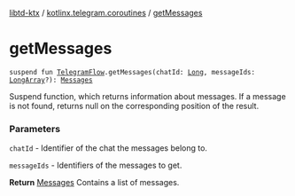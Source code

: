 [libtd-ktx](../index.md) / [kotlinx.telegram.coroutines](index.md) / [getMessages](./get-messages.md)

# getMessages

`suspend fun `[`TelegramFlow`](../kotlinx.telegram.core/-telegram-flow/index.md)`.getMessages(chatId: `[`Long`](https://kotlinlang.org/api/latest/jvm/stdlib/kotlin/-long/index.html)`, messageIds: `[`LongArray`](https://kotlinlang.org/api/latest/jvm/stdlib/kotlin/-long-array/index.html)`?): `[`Messages`](https://tdlibx.github.io/td/docs/org/drinkless/td/libcore/telegram/TdApi/Messages.html)

Suspend function, which returns information about messages. If a message is not found, returns
null on the corresponding position of the result.

### Parameters

`chatId` - Identifier of the chat the messages belong to.

`messageIds` - Identifiers of the messages to get.

**Return**
[Messages](https://tdlibx.github.io/td/docs/org/drinkless/td/libcore/telegram/TdApi/Messages.html) Contains a list of messages.


